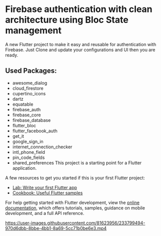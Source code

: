 # Firebase authentication with clean architecture using Bloc State management

A new Flutter project to make it easy and reusable for authentication with Firebase. 
Just Clone and update your configurations and UI then you are ready. 

## Used Packages: 
  * awesome_dialog
  * cloud_firestore
  * cupertino_icons
  * dartz
  * equatable
  * firebase_auth
  * firebase_core
  * firebase_database
  * flutter_bloc
  * flutter_facebook_auth
  * get_it
  * google_sign_in
  * internet_connection_checker
  * intl_phone_field
  * pin_code_fields
  * shared_preferences
This project is a starting point for a Flutter application.

A few resources to get you started if this is your first Flutter project:

- [Lab: Write your first Flutter app](https://docs.flutter.dev/get-started/codelab)
- [Cookbook: Useful Flutter samples](https://docs.flutter.dev/cookbook)

For help getting started with Flutter development, view the
[online documentation](https://docs.flutter.dev/), which offers tutorials,
samples, guidance on mobile development, and a full API reference.


https://user-images.githubusercontent.com/81623956/233799494-970d6dbb-8bbe-4bb1-8a69-5cc71b0be6e3.mp4

